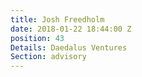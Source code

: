 ```yaml
---
title: Josh Freedholm
date: 2018-01-22 18:44:00 Z
position: 43
Details: Daedalus Ventures
Section: advisory
---
```


